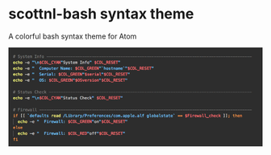 # scottnl-bash syntax theme

A colorful bash syntax theme for Atom

![A screenshot of your theme](https://raw.githubusercontent.com/nlscott/scottnl-bash/master/scottnl-bash.png)
